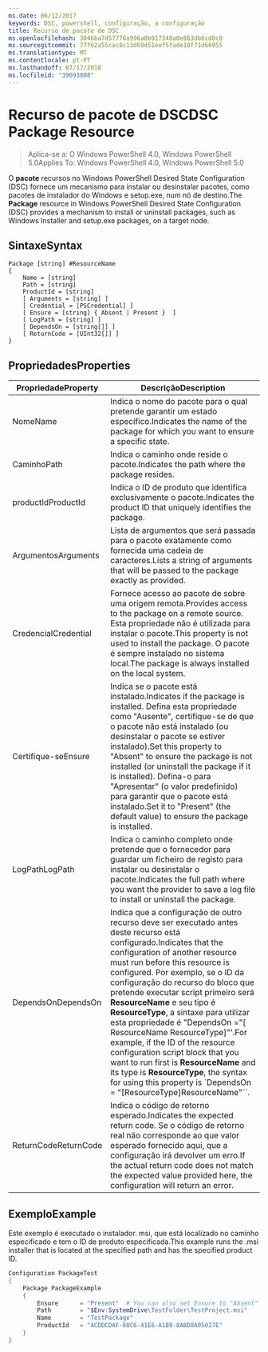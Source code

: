 ```yaml
---
ms.date: 06/12/2017
keywords: DSC, powershell, configuração, a configuração
title: Recurso de pacote de DSC
ms.openlocfilehash: 3046ba7d57776a996a0b917348a0e863db6cd0c8
ms.sourcegitcommit: 77f62a55cac8c13d69d51eef5fade18f71d66955
ms.translationtype: MT
ms.contentlocale: pt-PT
ms.lasthandoff: 07/17/2018
ms.locfileid: "39093808"
---
```

# <a name="dsc-package-resource"></a><span data-ttu-id="7a5be-103">Recurso de pacote de DSC</span><span class="sxs-lookup"><span data-stu-id="7a5be-103">DSC Package Resource</span></span>

> <span data-ttu-id="7a5be-104">Aplica-se a: O Windows PowerShell 4.0, Windows PowerShell 5.0</span><span class="sxs-lookup"><span data-stu-id="7a5be-104">Applies To: Windows PowerShell 4.0, Windows PowerShell 5.0</span></span>

<span data-ttu-id="7a5be-105">O **pacote** recursos no Windows PowerShell Desired State Configuration (DSC) fornece um mecanismo para instalar ou desinstalar pacotes, como pacotes de instalador do Windows e setup.exe, num nó de destino.</span><span class="sxs-lookup"><span data-stu-id="7a5be-105">The **Package** resource in Windows PowerShell Desired State Configuration (DSC) provides a mechanism to install or uninstall packages, such as Windows Installer and setup.exe packages, on a target node.</span></span>

## <a name="syntax"></a><span data-ttu-id="7a5be-106">Sintaxe</span><span class="sxs-lookup"><span data-stu-id="7a5be-106">Syntax</span></span>

```
Package [string] #ResourceName
{
    Name = [string]
    Path = [string]
    ProductId = [string]
    [ Arguments = [string] ]
    [ Credential = [PSCredential] ]
    [ Ensure = [string] { Absent | Present }  ]
    [ LogPath = [string] ]
    [ DependsOn = [string[]] ]
    [ ReturnCode = [UInt32[]] ]
}
```

## <a name="properties"></a><span data-ttu-id="7a5be-107">Propriedades</span><span class="sxs-lookup"><span data-stu-id="7a5be-107">Properties</span></span>

|  <span data-ttu-id="7a5be-108">Propriedade</span><span class="sxs-lookup"><span data-stu-id="7a5be-108">Property</span></span>  |  <span data-ttu-id="7a5be-109">Descrição</span><span class="sxs-lookup"><span data-stu-id="7a5be-109">Description</span></span>   |
|---|---|
| <span data-ttu-id="7a5be-110">Nome</span><span class="sxs-lookup"><span data-stu-id="7a5be-110">Name</span></span>| <span data-ttu-id="7a5be-111">Indica o nome do pacote para o qual pretende garantir um estado específico.</span><span class="sxs-lookup"><span data-stu-id="7a5be-111">Indicates the name of the package for which you want to ensure a specific state.</span></span>|
| <span data-ttu-id="7a5be-112">Caminho</span><span class="sxs-lookup"><span data-stu-id="7a5be-112">Path</span></span>| <span data-ttu-id="7a5be-113">Indica o caminho onde reside o pacote.</span><span class="sxs-lookup"><span data-stu-id="7a5be-113">Indicates the path where the package resides.</span></span>|
| <span data-ttu-id="7a5be-114">productId</span><span class="sxs-lookup"><span data-stu-id="7a5be-114">ProductId</span></span>| <span data-ttu-id="7a5be-115">Indica o ID de produto que identifica exclusivamente o pacote.</span><span class="sxs-lookup"><span data-stu-id="7a5be-115">Indicates the product ID that uniquely identifies the package.</span></span>|
| <span data-ttu-id="7a5be-116">Argumentos</span><span class="sxs-lookup"><span data-stu-id="7a5be-116">Arguments</span></span>| <span data-ttu-id="7a5be-117">Lista de argumentos que será passada para o pacote exatamente como fornecida uma cadeia de caracteres.</span><span class="sxs-lookup"><span data-stu-id="7a5be-117">Lists a string of arguments that will be passed to the package exactly as provided.</span></span>|
| <span data-ttu-id="7a5be-118">Credencial</span><span class="sxs-lookup"><span data-stu-id="7a5be-118">Credential</span></span>| <span data-ttu-id="7a5be-119">Fornece acesso ao pacote de sobre uma origem remota.</span><span class="sxs-lookup"><span data-stu-id="7a5be-119">Provides access to the package on a remote source.</span></span> <span data-ttu-id="7a5be-120">Esta propriedade não é utilizada para instalar o pacote.</span><span class="sxs-lookup"><span data-stu-id="7a5be-120">This property is not used to install the package.</span></span> <span data-ttu-id="7a5be-121">O pacote é sempre instalado no sistema local.</span><span class="sxs-lookup"><span data-stu-id="7a5be-121">The package is always installed on the local system.</span></span>|
| <span data-ttu-id="7a5be-122">Certifique-se</span><span class="sxs-lookup"><span data-stu-id="7a5be-122">Ensure</span></span>| <span data-ttu-id="7a5be-123">Indica se o pacote está instalado.</span><span class="sxs-lookup"><span data-stu-id="7a5be-123">Indicates if the package is installed.</span></span> <span data-ttu-id="7a5be-124">Defina esta propriedade como "Ausente", certifique-se de que o pacote não está instalado (ou desinstalar o pacote se estiver instalado).</span><span class="sxs-lookup"><span data-stu-id="7a5be-124">Set this property to "Absent" to ensure the package is not installed (or uninstall the package if it is installed).</span></span> <span data-ttu-id="7a5be-125">Defina-o para "Apresentar" (o valor predefinido) para garantir que o pacote está instalado.</span><span class="sxs-lookup"><span data-stu-id="7a5be-125">Set it to "Present" (the default value) to ensure the package is installed.</span></span>|
| <span data-ttu-id="7a5be-126">LogPath</span><span class="sxs-lookup"><span data-stu-id="7a5be-126">LogPath</span></span>| <span data-ttu-id="7a5be-127">Indica o caminho completo onde pretende que o fornecedor para guardar um ficheiro de registo para instalar ou desinstalar o pacote.</span><span class="sxs-lookup"><span data-stu-id="7a5be-127">Indicates the full path where you want the provider to save a log file to install or uninstall the package.</span></span>|
| <span data-ttu-id="7a5be-128">DependsOn</span><span class="sxs-lookup"><span data-stu-id="7a5be-128">DependsOn</span></span> | <span data-ttu-id="7a5be-129">Indica que a configuração de outro recurso deve ser executado antes deste recurso está configurado.</span><span class="sxs-lookup"><span data-stu-id="7a5be-129">Indicates that the configuration of another resource must run before this resource is configured.</span></span> <span data-ttu-id="7a5be-130">Por exemplo, se o ID da configuração do recurso do bloco que pretende executar script primeiro será **ResourceName** e seu tipo é **ResourceType**, a sintaxe para utilizar esta propriedade é "DependsOn ="[ ResourceName ResourceType]"'.</span><span class="sxs-lookup"><span data-stu-id="7a5be-130">For example, if the ID of the resource configuration script block that you want to run first is **ResourceName** and its type is **ResourceType**, the syntax for using this property is \`DependsOn = "[ResourceType]ResourceName"\`\`.</span></span>|
| <span data-ttu-id="7a5be-131">ReturnCode</span><span class="sxs-lookup"><span data-stu-id="7a5be-131">ReturnCode</span></span>| <span data-ttu-id="7a5be-132">Indica o código de retorno esperado.</span><span class="sxs-lookup"><span data-stu-id="7a5be-132">Indicates the expected return code.</span></span> <span data-ttu-id="7a5be-133">Se o código de retorno real não corresponde ao que valor esperado fornecido aqui, que a configuração irá devolver um erro.</span><span class="sxs-lookup"><span data-stu-id="7a5be-133">If the actual return code does not match the expected value provided here, the configuration will return an error.</span></span>|

## <a name="example"></a><span data-ttu-id="7a5be-134">Exemplo</span><span class="sxs-lookup"><span data-stu-id="7a5be-134">Example</span></span>

<span data-ttu-id="7a5be-135">Este exemplo é executado o instalador. msi, que está localizado no caminho especificado e tem o ID de produto especificada.</span><span class="sxs-lookup"><span data-stu-id="7a5be-135">This example runs the .msi installer that is located at the specified path and has the specified product ID.</span></span>

```powershell
Configuration PackageTest
{
    Package PackageExample
    {
        Ensure      = "Present"  # You can also set Ensure to "Absent"
        Path        = "$Env:SystemDrive\TestFolder\TestProject.msi"
        Name        = "TestPackage"
        ProductId   = "ACDDCDAF-80C6-41E6-A1B9-8ABD8A05027E"
    }
}
```